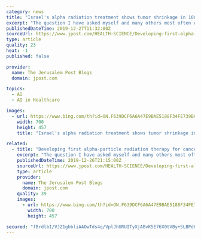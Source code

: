 ```yaml
---
category: news
title: "Israel's alpha radiation treatment shows tumor shrinkage in 100% of cases"
excerpt: "The question I have asked myself and many others most often over the past decade is, with all this technology, the artificial intelligence, the autonomous cars ... and the medical community has long sought a cancer therapy that is highly potent (can effectively treat aggressive tumors) while sparing healthy tissue. Alpha Tau’s Alpha DaRT ..."
publishedDateTime: 2019-12-27T11:32:00Z
sourceUrl: https://www.jpost.com/HEALTH-SCIENCE/Developing-first-alpha-particle-radiation-therapy-for-cancer-612236
type: article
quality: 23
heat: -1
published: false

provider:
  name: The Jerusalem Post Blogs
  domain: jpost.com

topics:
  - AI
  - AI in Healthcare

images:
  - url: https://www.bing.com/th?id=ON.F639DCF6A6A47E9BAE5188F34FE739BC
    width: 700
    height: 457
    title: "Israel's alpha radiation treatment shows tumor shrinkage in 100% of cases"

related:
  - title: "Developing first alpha-particle radiation therapy for cancer"
    excerpt: "The question I have asked myself and many others most often over the past decade is, with all this technology, the artificial intelligence, the autonomous cars ... and the medical community has long sought a cancer therapy that is highly potent (can effectively treat aggressive tumors) while sparing healthy tissue. Alpha Tau’s Alpha DaRT ..."
    publishedDateTime: 2019-12-26T21:15:00Z
    sourceUrl: https://www.jpost.com/HEALTH-SCIENCE/Developing-first-alpha-particle-radiation-therapy-for-cancer-612236
    type: article
    provider:
      name: The Jerusalem Post Blogs
      domain: jpost.com
    quality: 39
    images:
      - url: https://www.bing.com/th?id=ON.F639DCF6A6A47E9BAE5188F34FE739BC
        width: 700
        height: 457

secured: "fBrdlbI/VJZ1ghbliAAOwTds4q/VplJhURUITyXjABvK5E76X0tVBy+5LBPd6mtDdKPxV86Qo2LITtjxpukClMXLKcEgAyXvKJrULUGhnk1DV3WD4C5Zq8qQsMwPQDqxsc2srCTJt9wytXZPaaC00LRCJ4OgnoInW00xkg0IrH+PsZcV6dhZOXicYmiEPLi0k6Vo8vAXfjs4DHmje8VPXfCDnGWwfDC88lDf2SKbFZBITU8OAmmIdVUX/fHr/SCSZtq4mUI4DbD2m24VYdFljA==;ke9fz9AVi+8oRDs4jVfp0A=="
---
```


